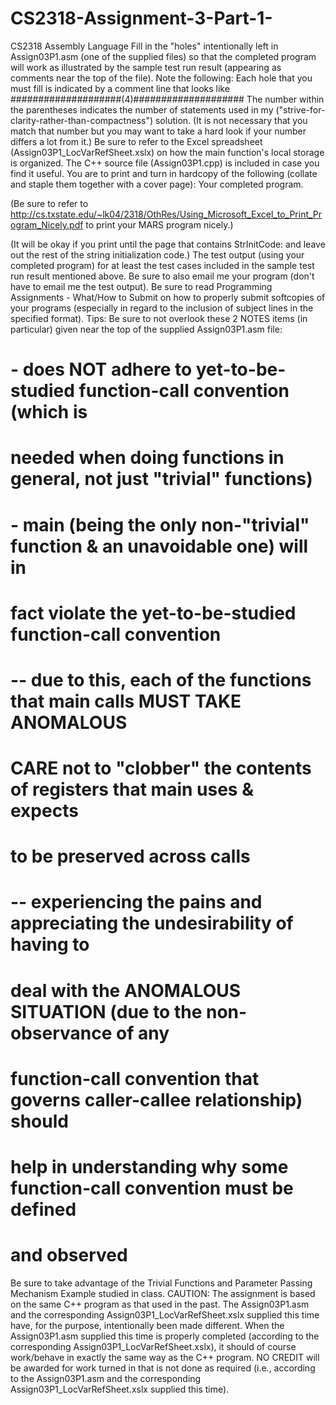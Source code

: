 # CS2318-Assignment-3-Part-1-
CS2318 Assembly Language
Fill in the "holes" intentionally left in Assign03P1.asm (one of the supplied files) so that the completed program will work as illustrated by the sample test run result (appearing as comments near the top of the file).
Note the following:
	Each hole that you must fill is indicated by a comment line that looks like
####################(4)####################
The number within the parentheses indicates the number of statements used in my ("strive-for-clarity-rather-than-compactness") solution. (It is not necessary that you match that number but you may want to take a hard look if your number differs a lot from it.)
	Be sure to refer to the Excel spreadsheet (Assign03P1_LocVarRefSheet.xslx) on how the main function's local storage is organized.
	The C++ source file (Assign03P1.cpp) is included in case you find it useful.
You are to print and turn in hardcopy of the following (collate and staple them together with a cover page):
	Your completed program.

(Be sure to refer to http://cs.txstate.edu/~lk04/2318/OthRes/Using_Microsoft_Excel_to_Print_Program_Nicely.pdf to print your MARS program nicely.)

(It will be okay if you print until the page that contains StrInitCode: and leave out the rest of the string initialization code.)
	The test output (using your completed program) for at least the test cases included in the sample test run result mentioned above.
Be sure to also email me your program (don't have to email me the test output).
	Be sure to read Programming Assignments - What/How to Submit on how to properly submit softcopies of your programs (especially in regard to the inclusion of subject lines in the specified format).
Tips:	Be sure to not overlook these 2 NOTES items (in particular) given near the top of the supplied Assign03P1.asm file:

# - does NOT adhere to yet-to-be-studied function-call convention (which is
#   needed when doing functions in general, not just "trivial" functions)
# - main (being the only non-"trivial" function & an unavoidable one) will in 
#   fact violate the yet-to-be-studied function-call convention
#   -- due to this, each of the functions that main calls MUST TAKE ANOMALOUS 
#      CARE not to "clobber" the contents of registers that main uses & expects
#      to be preserved across calls
#   -- experiencing the pains and appreciating the undesirability of having to
#      deal with the ANOMALOUS SITUATION (due to the non-observance of any
#      function-call convention that governs caller-callee relationship) should
#      help in understanding why some function-call convention must be defined
#      and observed

Be sure to take advantage of the Trivial Functions and Parameter Passing Mechanism Example studied in class.
CAUTION:	The assignment is based on the same C++ program as that used in the past. 
The Assign03P1.asm and the corresponding Assign03P1_LocVarRefSheet.xslx supplied this time have, for the purpose, intentionally been made different.
When the Assign03P1.asm supplied this time is properly completed (according to the corresponding Assign03P1_LocVarRefSheet.xslx), it should of course work/behave in exactly the same way as the C++ program.
NO CREDIT will be awarded for work turned in that is not done as required (i.e., according to the Assign03P1.asm and the corresponding Assign03P1_LocVarRefSheet.xslx supplied this time).
